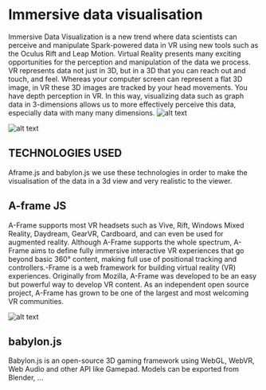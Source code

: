 # Immersive data visualisation
Immersive Data Visualization is a new trend where data scientists can perceive and manipulate Spark-powered data in VR using new tools such as the Oculus Rift and Leap Motion. Virtual Reality presents many exciting opportunities for the perception and manipulation of the data we process. VR represents data not just in 3D, but in a 3D that you can reach out and touch, and feel. Whereas your computer screen can represent a flat 3D image, in VR these 3D images are tracked by your head movements. You have depth perception in VR. In this way, visualizing data such as graph data in 3-dimensions allows us to more effectively perceive this data, especially data with many many dimensions. 
![alt text][logo]

[logo]: https://proxy.duckduckgo.com/iu/?u=http%3A%2F%2Fcse512-15s.github.io%2Ffp-adityas%2Fsummary.png&f=1


![alt text][logo1]

[logo1]: https://proxy.duckduckgo.com/iu/?u=https%3A%2F%2Ftse4.mm.bing.net%2Fth%3Fid%3DOIP.5bjLauQO_3fftn1yJR5NtgHaFL%26pid%3D15.1&f=1




## TECHNOLOGIES USED
Aframe.js and babylon.js
we use these technologies in order to make the visualisation of the data in a 3d view and  very realistic to the viewer. 


## A-frame JS
A-Frame supports most VR headsets such as Vive, Rift, Windows Mixed Reality, Daydream, GearVR, Cardboard, and can even be used for augmented reality. Although A-Frame supports the whole spectrum, A-Frame aims to define fully immersive interactive VR experiences that go beyond basic 360° content, making full use of positional tracking and controllers.-Frame is a web framework for building virtual reality (VR) experiences. Originally from Mozilla, A-Frame was developed to be an easy but powerful way to develop VR content. As an independent open source project, A-Frame has grown to be one of the largest and most welcoming VR communities.


![alt text][logo2]


[logo2]: https://cloud.githubusercontent.com/assets/674727/24572552/72f81bec-162e-11e7-9851-037d0280abdb.gif



## babylon.js
Babylon.js is an open-source 3D gaming framework using WebGL, WebVR, Web Audio and other API like Gamepad. Models can be exported from Blender, ...



